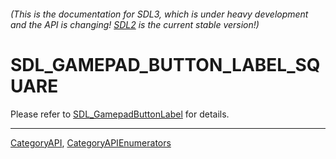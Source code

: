 ###### (This is the documentation for SDL3, which is under heavy development and the API is changing! [SDL2](https://wiki.libsdl.org/SDL2/) is the current stable version!)
# SDL_GAMEPAD_BUTTON_LABEL_SQUARE

Please refer to [SDL_GamepadButtonLabel](SDL_GamepadButtonLabel) for details.

----
[CategoryAPI](CategoryAPI), [CategoryAPIEnumerators](CategoryAPIEnumerators)

